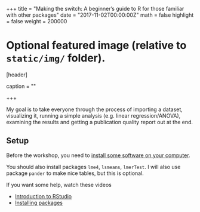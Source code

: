 +++
title = "Making the switch: A beginner’s guide to R for those familiar with other packages"
date = "2017-11-02T00:00:00Z"
math = false
highlight = false
weight = 200000
# Optional featured image (relative to `static/img/` folder).
[header]

caption = ""

+++

My goal is to take everyone through the process of importing a dataset, visualizing it, running a simple analysis (e.g. linear regression/ANOVA), examining the results and getting a publication quality report out at the end.

## Setup

Before the workshop, you need to [install some software on your computer][computer-setup]. 

You should also install packages `lme4`, `lsmeans`, `lmerTest`. I will also use package `pander` to 
make nice tables, but this is optional.

If you want some help, watch these videos

* [Introduction to RStudio](https://youtu.be/FNrCxTSzq6s)
* [Installing packages](https://youtu.be/Ks3q0WSQ_eo)

[computer-setup]: /classes/computer-setup/
